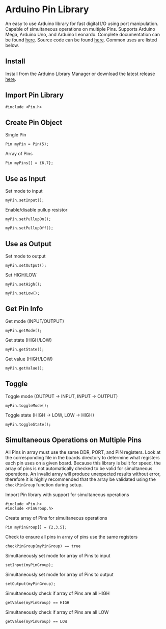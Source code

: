 Arduino Pin Library
===
An easy to use Arduino library for fast digital I/O using port manipulation. Capable of simultaneous operations on multiple Pins. Supports Arduino Mega, Arduino Uno, and Arduino Leonardo. Complete documentation can be found [here](https://pin.fenichelar.com). Source code can be found [here](https://github.com/fenichelar/Pin). Common uses are listed below.

## Install
Install from the Arduino Library Manager or download the latest release [here](https://github.com/fenichelar/Pin/releases/latest).

Import Pin Library
------
~~~~~~~~~~~~~{.cpp}
#include <Pin.h>
~~~~~~~~~~~~~

## Create Pin Object
Single Pin
~~~~~~~~~~~~~{.cpp}
Pin myPin = Pin(5);
~~~~~~~~~~~~~
Array of Pins
~~~~~~~~~~~~~{.cpp}
Pin myPins[] = {6,7};
~~~~~~~~~~~~~

## Use as Input
Set mode to input
~~~~~~~~~~~~~{.cpp}
myPin.setInput();
~~~~~~~~~~~~~
Enable/disable pullup resistor
~~~~~~~~~~~~~{.cpp}
myPin.setPullupOn();
~~~~~~~~~~~~~
~~~~~~~~~~~~~{.cpp}
myPin.setPullupOff();
~~~~~~~~~~~~~

## Use as Output
Set mode to output
~~~~~~~~~~~~~{.cpp}
myPin.setOutput();
~~~~~~~~~~~~~
Set HIGH/LOW
~~~~~~~~~~~~~{.cpp}
myPin.setHigh();
~~~~~~~~~~~~~
~~~~~~~~~~~~~{.cpp}
myPin.setLow();
~~~~~~~~~~~~~

## Get Pin Info
Get mode (INPUT/OUTPUT)
~~~~~~~~~~~~~{.cpp}
myPin.getMode();
~~~~~~~~~~~~~
Get state (HIGH/LOW)
~~~~~~~~~~~~~{.cpp}
myPin.getState();
~~~~~~~~~~~~~
Get value (HIGH/LOW)
~~~~~~~~~~~~~{.cpp}
myPin.getValue();
~~~~~~~~~~~~~

## Toggle
Toggle mode (OUTPUT -> INPUT, INPUT -> OUTPUT)
~~~~~~~~~~~~~{.cpp}
myPin.toggleMode();
~~~~~~~~~~~~~
Toggle state (HIGH -> LOW, LOW -> HIGH)
~~~~~~~~~~~~~{.cpp}
myPin.toggleState();
~~~~~~~~~~~~~

## Simultaneous Operations on Multiple Pins

All Pins in array must use the same DDR, PORT, and PIN registers. Look at the corresponding file in the boards directory to determine what registers each pin uses on a given board. Because this library is built for speed, the array of pins is not automatically checked to be valid for simultaneous operations. An invalid array will produce unexpected results without error, therefore it is highly recommended that the array be validated using the `checkPinGroup` function during setup.

Import Pin library with support for simultaneous operations
~~~~~~~~~~~~~{.cpp}
#include <Pin.h>
#include <PinGroup.h>
~~~~~~~~~~~~~
Create array of Pins for simultaneous operations
~~~~~~~~~~~~~{.cpp}
Pin myPinGroup[] = {2,3,5};
~~~~~~~~~~~~~
Check to ensure all pins in array of pins use the same registers
~~~~~~~~~~~~~{.cpp}
checkPinGroup(myPinGroup) == true
~~~~~~~~~~~~~
Simultaneously set mode for array of Pins to input
~~~~~~~~~~~~~{.cpp}
setInput(myPinGroup);
~~~~~~~~~~~~~
Simultaneously set mode for array of Pins to output
~~~~~~~~~~~~~{.cpp}
setOutput(myPinGroup);
~~~~~~~~~~~~~
Simultaneously check if array of Pins are all HIGH
~~~~~~~~~~~~~{.cpp}
getValue(myPinGroup) == HIGH
~~~~~~~~~~~~~
Simultaneously check if array of Pins are all LOW
~~~~~~~~~~~~~{.cpp}
getValue(myPinGroup) == LOW
~~~~~~~~~~~~~
